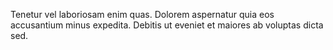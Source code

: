Tenetur vel laboriosam enim quas. Dolorem aspernatur quia eos accusantium minus expedita. Debitis ut eveniet et maiores ab voluptas dicta sed.